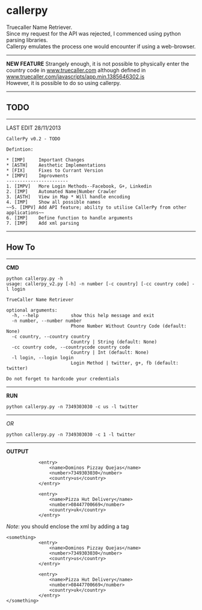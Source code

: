 callerpy
========

Truecaller Name Retriever.  
Since my request for the API was rejected, I commenced using python parsing libraries.  
Callerpy emulates the process one would encounter if using a web-browser.

***
**NEW FEATURE**
Strangely enough, it is not possible to physically enter the country code in www.truecaller.com although defined in www.truecaller.com/javascripts/app.min.1385646302.js  
However, it is possible to do so using callerpy.  

***
TODO
--------
***
LAST EDIT 28/11/2013
```  
CallerPy v0.2 - TODO
  
Defintion: 

* [IMP]	    Important Changes 
* [ASTH]	Aesthetic Implementations  
* [FIX]	    Fixes to Currant Version  
* [IMPV]	Improvments
-----------------------
1. [IMPV]	More Login Methods--Facebook, G+, Linkedin  
2. [IMP]	Automated Name|Number Crawler  
3. [ASTH]	View in Map * Will handle encoding  
4. [IMP]	Show all possible names  
~~5. [IMPV]	Add API feature; ability to utilise CallerPy from other applications~~  
6. [IMP]	Define function to handle arguments
7. [IMP]    Add xml parsing
```
***
How To
-----
***
**CMD**
```
python callerpy.py -h
usage: callerpy_v2.py [-h] -n number [-c country] [-cc country code] -l login

TrueCaller Name Retriever

optional arguments:
  -h, --help            show this help message and exit
  -n number, --number number
                        Phone Number Without Country Code (default: None)
  -c country, --country country
                        Country | String (default: None)
  -cc country code, --countrycode country code
                        Country | Int (default: None)
  -l login, --login login
                        Login Method | twitter, g+, fb (default: twitter)

Do not forget to hardcode your credentials
```
***
**RUN**
```
python callerpy.py -n 7349303030 -c us -l twitter  
```
***
*OR*
```
python callerpy.py -n 7349303030 -c 1 -l twitter
```
***
**OUTPUT**
```
            <entry>
    			<name>Dominos Pizzay Quejas</name>
				<number>7349303030</number>
				<country>us</country>
			</entry>
		
			<entry>
				<name>Pizza Hut Delivery</name>
				<number>08447700669</number>
				<country>uk</country>
			</entry>

```
*Note*: you should enclose the xml by adding a tag
```
<something>
            <entry>
        		<name>Dominos Pizzay Quejas</name>
				<number>7349303030</number>
				<country>us</country>
			</entry>
		
			<entry>
				<name>Pizza Hut Delivery</name>
				<number>08447700669</number>
				<country>uk</country>
			</entry>
</something>
```



